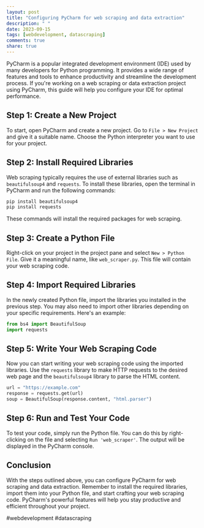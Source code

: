 ```yaml
---
layout: post
title: "Configuring PyCharm for web scraping and data extraction"
description: " "
date: 2023-09-15
tags: [webdevelopment, datascraping]
comments: true
share: true
---
```


PyCharm is a popular integrated development environment (IDE) used by many developers for Python programming. It provides a wide range of features and tools to enhance productivity and streamline the development process. If you're working on a web scraping or data extraction project using PyCharm, this guide will help you configure your IDE for optimal performance.

## Step 1: Create a New Project

To start, open PyCharm and create a new project. Go to `File > New Project` and give it a suitable name. Choose the Python interpreter you want to use for your project.

## Step 2: Install Required Libraries

Web scraping typically requires the use of external libraries such as `beautifulsoup4` and `requests`. To install these libraries, open the terminal in PyCharm and run the following commands:

```python
pip install beautifulsoup4
pip install requests
```

These commands will install the required packages for web scraping.

## Step 3: Create a Python File

Right-click on your project in the project pane and select `New > Python File`. Give it a meaningful name, like `web_scraper.py`. This file will contain your web scraping code.

## Step 4: Import Required Libraries

In the newly created Python file, import the libraries you installed in the previous step. You may also need to import other libraries depending on your specific requirements. Here's an example:

```python
from bs4 import BeautifulSoup
import requests
```

## Step 5: Write Your Web Scraping Code

Now you can start writing your web scraping code using the imported libraries. Use the `requests` library to make HTTP requests to the desired web page and the `beautifulsoup4` library to parse the HTML content.

```python
url = "https://example.com"
response = requests.get(url)
soup = BeautifulSoup(response.content, "html.parser")
```

## Step 6: Run and Test Your Code

To test your code, simply run the Python file. You can do this by right-clicking on the file and selecting `Run 'web_scraper'`. The output will be displayed in the PyCharm console.

## Conclusion

With the steps outlined above, you can configure PyCharm for web scraping and data extraction. Remember to install the required libraries, import them into your Python file, and start crafting your web scraping code. PyCharm's powerful features will help you stay productive and efficient throughout your project.

#webdevelopment #datascraping